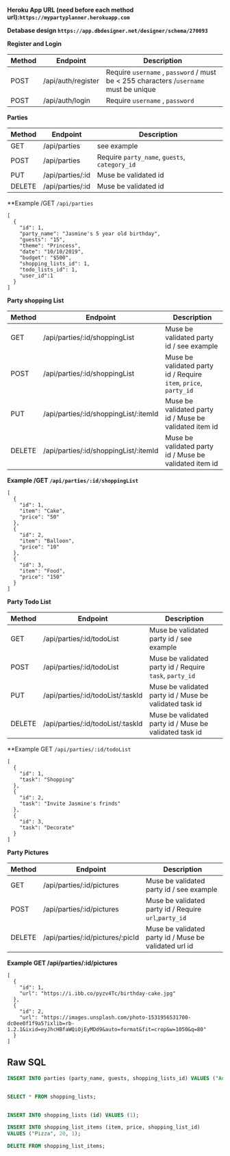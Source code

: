 
**Heroku App URL (need before each method url):`https://mypartyplanner.herokuapp.com`**

**Detabase design `https://app.dbdesigner.net/designer/schema/270093`**

**Register and Login**


| Method | Endpoint             | Description 
|--------|----------------------|--------------------------------------------------------------------------------------|
| POST   | /api/auth/register        |    Require `username` , `password`  / must be < 255 characters /`username` must be unique                                                                                                                      |
| POST   | /api/auth/login           | Require `username` , `password`  |




**Parties**

| Method | Endpoint             | Description 
|--------|----------------------|--------------------------------------------------------------------------------------|               
| GET   | /api/parties        |    see example   |
| POST   | /api/parties           | Require `party_name`, `guests`, `category_id`   |
| PUT   | /api/parties/:id           | Muse be validated id  |
| DELETE| /api/parties/:id           | Muse be validated id  |

**Example /GET `/api/parties`
```
[
  {
    "id": 1,
    "party_name": "Jasmine's 5 year old birthday",
    "guests": "15",
    "theme": "Princess",
    "date": "10/10/2019",
    "budget": "$500",
    "shopping_lists_id": 1,
    "todo_lists_id": 1,
    "user_id":1
  }
]
```


**Party shopping List**

| Method | Endpoint             | Description 
|--------|----------------------|--------------------------------------------------------------------------------------|
| GET   | /api/parties/:id/shoppingList           | Muse be validated party id / see example |
| POST   | /api/parties/:id/shoppingList           | Muse be validated party id / Require `item`, `price`, `party_id` |
| PUT   | /api/parties/:id/shoppingList/:itemId           | Muse be validated party id / Muse be validated item id |
| DELETE   | /api/parties/:id/shoppingList/:itemId           | Muse be validated party id / Muse be validated item id |

**Example /GET `/api/parties/:id/shoppingList`**
```
[
  {
    "id": 1,
    "item": "Cake",
    "price": "50"
  },
  {
    "id": 2,
    "item": "Balloon",
    "price": "10"
  },
  {
    "id": 3,
    "item": "Food",
    "price": "150"
  }
]
```

**Party Todo List**

| Method | Endpoint             | Description   
|--------|----------------------|--------------------------------------------------------------------------------------|
| GET   | /api/parties/:id/todoList           | Muse be validated party id / see example |
| POST   | /api/parties/:id/todoList           | Muse be validated party id / Require `task`, `party_id` |
| PUT   | /api/parties/:id/todoList/:taskId           | Muse be validated party id / Muse be validated task id |
| DELETE   | /api/parties/:id/todoList/:taskId           | Muse be validated party id / Muse be validated task id |

**Example GET `/api/parties/:id/todoList`
```
[
  {
    "id": 1,
    "task": "Shopping"
  },
  {
    "id": 2,
    "task": "Invite Jasmine's frinds"
  },
  {
    "id": 3,
    "task": "Decorate"
  }
]
```


**Party Pictures**

| Method | Endpoint             | Description 
|--------|----------------------|--------------------------------------------------------------------------------------|
| GET   | /api/parties/:id/pictures           | Muse be validated party id / see example |
| POST   | /api/parties/:id/pictures          | Muse be validated party id / Require `url`,`party_id` |
| DELETE   | /api/parties/:id/pictures/:picId           | Muse be validated party id / Muse be validated url id |

**Example GET /api/parties/:id/pictures**
```
[
  {
    "id": 1,
    "url": "https://i.ibb.co/pyzv4Tc/birthday-cake.jpg"
  },
  {
    "id": 2,
    "url": "https://images.unsplash.com/photo-1531956531700-dc0ee0f1f9a5?ixlib=rb-1.2.1&ixid=eyJhcHBfaWQiOjEyMDd9&auto=format&fit=crop&w=1050&q=80"
  }
]
```



## Raw SQL

```sql
INSERT INTO parties (party_name, guests, shopping_lists_id) VALUES ("Anns Birthday", 200, 1);


SELECT * FROM shopping_lists;


INSERT INTO shopping_lists (id) VALUES (1);

INSERT INTO shopping_list_items (item, price, shopping_list_id)
VALUES ("Pizza", 20, 1);

DELETE FROM shopping_list_items;
```